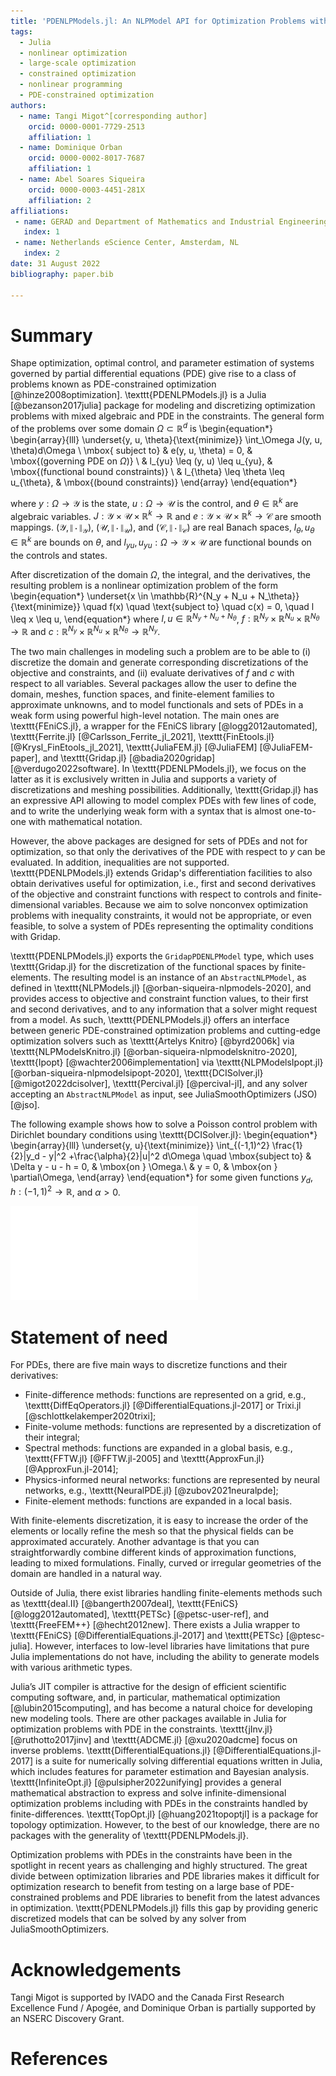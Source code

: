 ```yaml
---
title: 'PDENLPModels.jl: An NLPModel API for Optimization Problems with PDE-Constraints'
tags:
  - Julia
  - nonlinear optimization
  - large-scale optimization
  - constrained optimization
  - nonlinear programming
  - PDE-constrained optimization
authors:
  - name: Tangi Migot^[corresponding author]
    orcid: 0000-0001-7729-2513
    affiliation: 1
  - name: Dominique Orban
    orcid: 0000-0002-8017-7687
    affiliation: 1
  - name: Abel Soares Siqueira
    orcid: 0000-0003-4451-281X
    affiliation: 2
affiliations:
 - name: GERAD and Department of Mathematics and Industrial Engineering, Polytechnique Montréal, QC, Canada.
   index: 1
 - name: Netherlands eScience Center, Amsterdam, NL
   index: 2
date: 31 August 2022
bibliography: paper.bib

---
```


# Summary

Shape optimization, optimal control, and parameter estimation of systems governed by partial differential equations (PDE) give rise to a class of problems known as PDE-constrained optimization [@hinze2008optimization].
\texttt{PDENLPModels.jl} is a Julia [@bezanson2017julia] package for modeling and discretizing optimization problems with mixed algebraic and PDE in the constraints. 
The general form of the problems over some domain $\Omega \subset \mathbb{R}^d$ is
\begin{equation*}
  \begin{array}{lll}
    \underset{y, u, \theta}{\text{minimize}} \int_\Omega J(y, u, \theta)d\Omega \ \mbox{ subject to} & e(y, u, \theta) = 0, & \mbox{(governing PDE on $\Omega$)} \\
    & l_{yu} \leq (y, u) \leq u_{yu}, & \mbox{(functional bound constraints)} \\
    & l_{\theta} \leq \theta \leq u_{\theta}, & \mbox{(bound constraints)}
	\end{array}
\end{equation*}

where $y : \Omega \rightarrow \mathcal{Y}$ is the state, $u : \Omega \rightarrow \mathcal{U}$ is the control, and $\theta \in \mathbb{R}^k$ are algebraic variables. $J:\mathcal{Y} \times \mathcal{U} \times \mathbb{R}^k \rightarrow \mathbb{R}$ and $e : \mathcal{Y} \times \mathcal{U} \times \mathbb{R}^k \rightarrow \mathcal{C}$ are smooth mappings. $(\mathcal{Y},\| \cdot \|_{\mathcal{Y}})$, $(\mathcal{U},\| \cdot \|_{\mathcal{U}})$, and $(\mathcal{C},\| \cdot \|_{\mathcal{C}})$ are real Banach spaces, $l_{\theta}, u_{\theta} \in \mathbb{R}^k$ are bounds on $\theta$, and $l_{yu}, u_{yu}:\Omega \rightarrow \mathcal{Y} \times \mathcal{U}$ are functional bounds on the controls and states.

After discretization of the domain $\Omega$, the integral, and the derivatives, the resulting problem is a nonlinear optimization problem of the form
\begin{equation*}
    \underset{x \in \mathbb{R}^{N_y + N_u + N_\theta}}{\text{minimize}} \quad f(x) \quad \text{subject to} \quad c(x) = 0, \quad l \leq x \leq u,
\end{equation*}
where $l, u \in \mathbb{R}^{N_y + N_u + N_\theta}$, $f:\mathbb{R}^{N_y} \times \mathbb{R}^{N_u} \times \mathbb{R}^{N_\theta} \rightarrow \mathbb{R}$ and $c:\mathbb{R}^{N_y} \times \mathbb{R}^{N_u} \times \mathbb{R}^{N_\theta} \rightarrow \mathbb{R}^{N_y}$.

The two main challenges in modeling such a problem are to be able to (i) discretize the domain and generate corresponding discretizations of the objective and constraints, and (ii) evaluate derivatives of $f$ and $c$ with respect to all variables.
Several packages allow the user to define the domain, meshes, function spaces, and finite-element families to approximate unknowns, and to model functionals and sets of PDEs in a weak form using powerful high-level notation. The main ones are \texttt{FEniCS.jl}, a wrapper for the FEniCS library [@logg2012automated], \texttt{Ferrite.jl} [@Carlsson_Ferrite_jl_2021], \texttt{FinEtools.jl} [@Krysl_FinEtools_jl_2021], \texttt{JuliaFEM.jl} [@JuliaFEM] [@JuliaFEM-paper], and \texttt{Gridap.jl} [@badia2020gridap] [@verdugo2022software].
In \texttt{PDENLPModels.jl}, we focus on the latter as it is exclusively written in Julia and supports a variety of discretizations and meshing possibilities.
Additionally, \texttt{Gridap.jl} has an expressive API allowing to model complex PDEs with few lines of code, and to write the underlying weak form with a syntax that is almost one-to-one with mathematical notation.

However, the above packages are designed for sets of PDEs and not for optimization, so that only the derivatives of the PDE with respect to $y$ can be evaluated. 
In addition, inequalities are not supported.
\texttt{PDENLPModels.jl} extends Gridap's differentiation facilities to also obtain derivatives useful for optimization, i.e., first and second derivatives of the objective and constraint functions with respect to controls and finite-dimensional variables.
Because we aim to solve nonconvex optimization problems with inequality constraints, it would not be appropriate, or even feasible, to solve a system of PDEs representing the optimality conditions with Gridap.

\texttt{PDENLPModels.jl} exports the `GridapPDENLPModel` type, which uses \texttt{Gridap.jl} for the discretization of the functional spaces by finite-elements. The resulting model is an instance of an `AbstractNLPModel`, as defined in \texttt{NLPModels.jl} [@orban-siqueira-nlpmodels-2020], and provides access to objective and constraint function values, to their first and second derivatives, and to any information that a solver might request from a model. As such, \texttt{PDENLPModels.jl} offers an interface between generic PDE-constrained optimization problems and cutting-edge optimization solvers such as \texttt{Artelys Knitro} [@byrd2006k] via \texttt{NLPModelsKnitro.jl} [@orban-siqueira-nlpmodelsknitro-2020], \texttt{Ipopt} [@wachter2006implementation] via \texttt{NLPModelsIpopt.jl} [@orban-siqueira-nlpmodelsipopt-2020], \texttt{DCISolver.jl} [@migot2022dcisolver], \texttt{Percival.jl} [@percival-jl], and any solver accepting an `AbstractNLPModel` as input, see JuliaSmoothOptimizers (JSO) [@jso].

The following example shows how to solve a Poisson control problem with Dirichlet boundary conditions using \texttt{DCISolver.jl}:
\begin{equation*}
  \begin{array}{lll}
    \underset{y, u}{\text{minimize}} \int_{(-1,1)^2} \frac{1}{2}\|y_d - y\|^2 +\frac{\alpha}{2}\|u\|^2 d\Omega \quad \mbox{subject to} & \Delta y - u - h = 0, & \mbox{on } \Omega.\\
    & y = 0, & \mbox{on } \partial\Omega,
  \end{array}
\end{equation*}
for some given functions $y_d, h:(-1,1)^2 \rightarrow \mathbb{R}$, and $\alpha > 0$.

![](code.pdf)

# Statement of need

For PDEs, there are five main ways to discretize functions and their derivatives:

- Finite-difference methods: functions are represented on a grid, e.g., \texttt{DiffEqOperators.jl} [@DifferentialEquations.jl-2017] or Trixi.jl [@schlottkelakemper2020trixi];
- Finite-volume methods: functions are represented by a discretization of their integral;
- Spectral methods: functions are expanded in a global basis, e.g., \texttt{FFTW.jl} [@FFTW.jl-2005] and \texttt{ApproxFun.jl} [@ApproxFun.jl-2014];
- Physics-informed neural networks: functions are represented by neural networks, e.g., \texttt{NeuralPDE.jl} [@zubov2021neuralpde];
- Finite-element methods: functions are expanded in a local basis.

With finite-elements discretization, it is easy to increase the order of the elements or locally refine the mesh so that the physical fields can be approximated accurately. Another advantage is that you can straightforwardly combine different kinds of approximation functions, leading to mixed formulations. Finally, curved or irregular geometries of the domain are handled in a natural way.

Outside of Julia, there exist libraries handling finite-elements methods such as \texttt{deal.II} [@bangerth2007deal], \texttt{FEniCS} [@logg2012automated], \texttt{PETSc} [@petsc-user-ref], and \texttt{FreeFEM++} [@hecht2012new]. There exists a Julia wrapper to \texttt{FEniCS} [@DifferentialEquations.jl-2017] and \texttt{PETSc} [@ptesc-julia]. However, interfaces to low-level libraries have limitations that pure Julia implementations do not have, including the ability to generate models with various arithmetic types.

Julia’s JIT compiler is attractive for the design of efficient scientific computing software, and, in particular, mathematical optimization [@lubin2015computing], and has become a natural choice for developing new modeling tools. There are other packages available in Julia for optimization problems with PDE in the constraints. \texttt{jInv.jl} [@ruthotto2017jinv] and \texttt{ADCME.jl} [@xu2020adcme] focus on inverse problems. \texttt{DifferentialEquations.jl} [@DifferentialEquations.jl-2017] is a suite for numerically solving differential equations written in Julia, which includes features for parameter estimation and Bayesian analysis. \texttt{InfiniteOpt.jl} [@pulsipher2022unifying] provides a general mathematical abstraction to express and solve infinite-dimensional optimization problems including with PDEs in the constraints handled by finite-differences. \texttt{TopOpt.jl} [@huang2021topoptjl] is a package for topology optimization.
However, to the best of our knowledge, there are no packages with the generality of \texttt{PDENLPModels.jl}.

Optimization problems with PDEs in the constraints have been in the spotlight in recent years as
challenging and highly structured. 
The great divide between optimization libraries and PDE libraries makes it difficult for optimization research to benefit
from testing on a large base of PDE-constrained problems and PDE libraries
to benefit from the latest advances in optimization.
\texttt{PDENLPModels.jl} fills this gap by providing generic discretized models that can be solved by any solver from JuliaSmoothOptimizers.

# Acknowledgements

Tangi Migot is supported by IVADO and the Canada First Research Excellence Fund / Apogée,
and Dominique Orban is partially supported by an NSERC Discovery Grant.

# References
